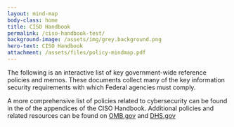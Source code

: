 ```yaml
---
layout: mind-map
body-class: home
title: CISO Handbook
permalink: /ciso-handbook-test/
background-image: /assets/img/grey.background.png
hero-text: CISO Handbook
attachment: /assets/files/policy-mindmap.pdf
---
```

The following is an interactive list of key government-wide reference policies and memos. These documents collect many of the key information security requirements with which Federal agencies must comply.

A more comprehensive list of policies related to cybersecurity can be found in the of the appendices of the CISO Handbook.
Additional policies and related resources can be found on <a href="https://omb.gov">OMB.gov</a> and
<a href="http://dhs.gov">DHS.gov</a>
 
